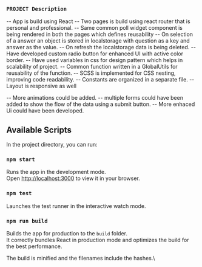### `PROJECT Description`

-- App is build using React
-- Two pages is build using react router that is personal and professional.
-- Same common poll widget component is being rendered in both the pages which defines reusability
-- On selection of a answer an object is stored in localstorage with question as a key and answer as the value. 
-- On refresh the localstorage data is being deleted.
-- Have developed custom radio button for enhanced UI with active color border.
-- Have used variables in css for design pattern which helps in scalability of project.
-- Common function written in a GlobalUtils for reusability of the function.
-- SCSS is implemented for CSS nesting, improving code readability.
-- Constants are organized in a separate file.
-- Layout is responsive as well

-- More animations could be added.
-- multiple forms could have been added to show the flow of the data using a submit button.
-- More enhaced Ui could have been developed.

## Available Scripts

In the project directory, you can run:

### `npm start`

Runs the app in the development mode.\
Open [http://localhost:3000](http://localhost:3000) to view it in your browser.

### `npm test`

Launches the test runner in the interactive watch mode.

### `npm run build`

Builds the app for production to the `build` folder.\
It correctly bundles React in production mode and optimizes the build for the best performance.

The build is minified and the filenames include the hashes.\




